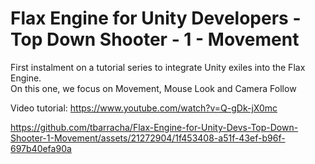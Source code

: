 # Flax Engine for Unity Developers - Top Down Shooter - 1 - Movement
 First instalment on a tutorial series to integrate Unity exiles into the Flax Engine.
 <br> On this one, we focus on Movement, Mouse Look and Camera Follow

Video tutorial:
https://www.youtube.com/watch?v=Q-gDk-jX0mc

https://github.com/tbarracha/Flax-Engine-for-Unity-Devs-Top-Down-Shooter-1-Movement/assets/21272904/1f453408-a51f-43ef-b96f-697b40efa90a
